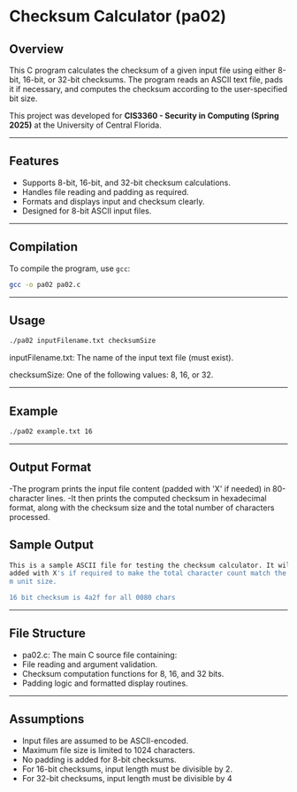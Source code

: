 # Checksum Calculator (pa02)

## Overview

This C program calculates the checksum of a given input file using either 8-bit, 16-bit, or 32-bit checksums. The program reads an ASCII text file, pads it if necessary, and computes the checksum according to the user-specified bit size.

This project was developed for **CIS3360 - Security in Computing (Spring 2025)** at the University of Central Florida.

---

## Features

- Supports 8-bit, 16-bit, and 32-bit checksum calculations.
- Handles file reading and padding as required.
- Formats and displays input and checksum clearly.
- Designed for 8-bit ASCII input files.

---

## Compilation

To compile the program, use `gcc`:

```bash
gcc -o pa02 pa02.c
```
---

## Usage
```bash
./pa02 inputFilename.txt checksumSize
```
inputFilename.txt: The name of the input text file (must exist).

checksumSize: One of the following values: 8, 16, or 32.

---

## Example
```bash
./pa02 example.txt 16
```
---
## Output Format
-The program prints the input file content (padded with 'X' if needed) in 80-character lines.
-It then prints the computed checksum in hexadecimal format, along with the checksum size and the total number of characters processed.

## Sample Output
```bash
This is a sample ASCII file for testing the checksum calculator. It will be p
added with X's if required to make the total character count match the checksu
m unit size.

16 bit checksum is 4a2f for all 0080 chars
```
---

## File Structure
- pa02.c: The main C source file containing:
- File reading and argument validation.
- Checksum computation functions for 8, 16, and 32 bits.
- Padding logic and formatted display routines.
---

## Assumptions
- Input files are assumed to be ASCII-encoded.
- Maximum file size is limited to 1024 characters.
- No padding is added for 8-bit checksums.
- For 16-bit checksums, input length must be divisible by 2.
- For 32-bit checksums, input length must be divisible by 4

